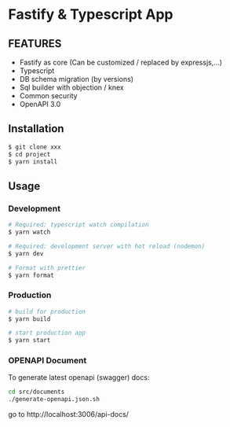 # Fastify & Typescript App

##  FEATURES

* Fastify as core (Can be customized / replaced by expressjs,...)
* Typescript
* DB schema migration (by versions)
* Sql builder with objection / knex
* Common security
* OpenAPI 3.0


## Installation

```bash
$ git clone xxx
$ cd project
$ yarn install
```

## Usage

### Development

```bash
# Required: typescript watch compilation
$ yarn watch

# Required: development server with hot reload (nodemon)
$ yarn dev

# Format with prettier
$ yarn format
```

### Production

```bash
# build for production
$ yarn build

# start production app
$ yarn start
```

### OPENAPI Document

To generate latest openapi (swagger) docs:

```bash
cd src/documents
./generate-openapi.json.sh
```

go to http://localhost:3006/api-docs/
